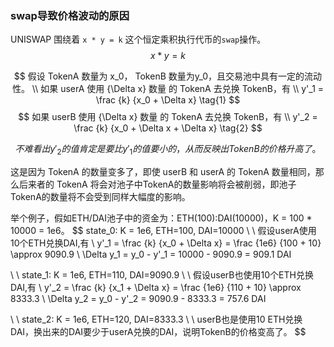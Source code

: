### swap导致价格波动的原因

UNISWAP 围绕着 `x * y = k` 这个恒定乘积执行代币的`swap`操作。
$$
x * y = k  \tag{恒定乘积AMM}
$$

$$
假设 TokenA 数量为 x_0， TokenB 数量为y_0，且交易池中具有一定的流动性。
\\
如果 userA 使用 {\Delta x} 数量 的 TokenA 去兑换 TokenB，有
\\
y'_1 = \frac {k} {x_0 + \Delta x} \tag{1}
$$
$$
如果 userB 使用 {\Delta x} 数量 的 TokenA 去兑换 TokenB，有
\\
y'_2 = \frac {k} {x_0 + \Delta x + \Delta x} \tag{2}
$$

$$
不难看出 y'_2的值肯定是要比y'_1的值要小的，从而反映出 TokenB的价格升高了。
$$

这是因为 TokenA 的数量变多了，即使 userB 和 userA 的 TokenA 数量相同，那么后来者的 TokenA 将会对池子中TokenA的数量影响将会被削弱，即池子TokenA的数量将不会受到同样大幅度的影响。

举个例子，假如ETH/DAI池子中的资金为：ETH(100):DAI(10000)，K = 100 * 10000 = 1e6。
$$
state_0: K = 1e6, ETH=100, DAI=10000
\\
\\
假设userA使用10个ETH兑换DAI,有
\\
y'_1 = \frac {k} {x_0 + \Delta x} = \frac {1e6} {100 + 10} \approx 9090.9
\\
\Delta y_1 = y_0 - y'_1 = 10000 - 9090.9 = 909.1 DAI

\\
\\
state_1: K = 1e6, ETH=110, DAI=9090.9
\\
\\
假设userB也使用10个ETH兑换DAI,有
\\
y'_2 = \frac {k} {x_1 + \Delta x} = \frac {1e6} {110 + 10} \approx 8333.3
\\
\Delta y_2 = y_0 - y'_2 = 9090.9 - 8333.3 = 757.6 DAI

\\
\\
state_2: K = 1e6, ETH=120, DAI=8333.3
\\
\\
userB也是使用10 ETH兑换 DAI，换出来的DAI要少于userA兑换的DAI，说明TokenB的价格变高了。
$$
